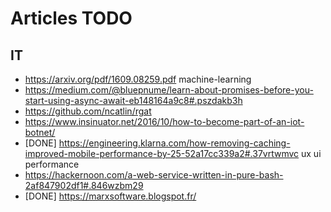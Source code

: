 # Articles TODO

## IT

* https://arxiv.org/pdf/1609.08259.pdf machine-learning
* https://medium.com/@bluepnume/learn-about-promises-before-you-start-using-async-await-eb148164a9c8#.pszdakb3h
* https://github.com/ncatlin/rgat
* https://www.insinuator.net/2016/10/how-to-become-part-of-an-iot-botnet/
* [DONE] https://engineering.klarna.com/how-removing-caching-improved-mobile-performance-by-25-52a17cc339a2#.37vrtwmvc ux ui performance
* https://hackernoon.com/a-web-service-written-in-pure-bash-2af847902df1#.846wzbm29
* [DONE] https://marxsoftware.blogspot.fr/
